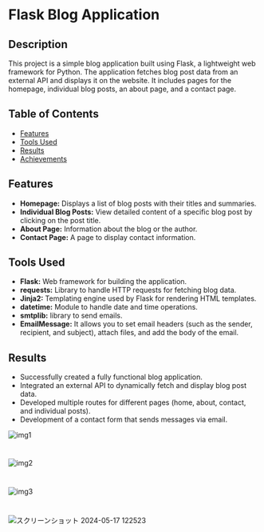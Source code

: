 # Flask Blog Application

## Description
This project is a simple blog application built using Flask, a lightweight web framework for Python. The application fetches blog post data from an external API and displays it on the website. It includes pages for the homepage, individual blog posts, an about page, and a contact page.

## Table of Contents
- [Features](#features)
- [Tools Used](#tools-used)
- [Results](#results)
- [Achievements](#achievements)


## Features
- **Homepage:** Displays a list of blog posts with their titles and summaries.
- **Individual Blog Posts:** View detailed content of a specific blog post by clicking on the post title.
- **About Page:** Information about the blog or the author.
- **Contact Page:** A page to display contact information.

## Tools Used
- **Flask:** Web framework for building the application.
- **requests:** Library to handle HTTP requests for fetching blog data.
- **Jinja2:** Templating engine used by Flask for rendering HTML templates.
- **datetime:** Module to handle date and time operations.
- **smtplib:** library to send emails.
- **EmailMessage:** It allows you to set email headers (such as the sender, recipient, and subject), attach files, and add the body of the email.

## Results
- Successfully created a fully functional blog application.
- Integrated an external API to dynamically fetch and display blog post data.
- Developed multiple routes for different pages (home, about, contact, and individual posts).
- Development of a contact form that sends messages via email.

![img1](https://github.com/bardack134/Blog-2-using-flask/assets/142977989/0c879826-b2c6-4168-b726-c9cbc40c0b7e)
#
#
![img2](https://github.com/bardack134/Blog-2-using-flask/assets/142977989/0e601a3c-1228-4ddc-9085-e3663036a092)
#
#
![img3](https://github.com/bardack134/Blog-2-using-flask/assets/142977989/374ad4ff-fe78-4548-88c6-108338fc1a8c)
#
![スクリーンショット 2024-05-17 122523](https://github.com/bardack134/Blog-2-using-flask/assets/142977989/3b558474-23bc-475b-9122-3bd7e02702c5)

